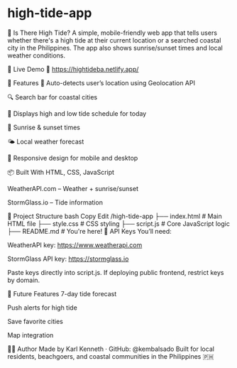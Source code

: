 # high-tide-app
🌊 Is There High Tide?
A simple, mobile-friendly web app that tells users whether there's a high tide at their current location or a searched coastal city in the Philippines. The app also shows sunrise/sunset times and local weather conditions.

🚀 Live Demo
🔗 https://hightideba.netlify.app/

🔧 Features
📍 Auto-detects user’s location using Geolocation API

🔍 Search bar for coastal cities

🌊 Displays high and low tide schedule for today

🌅 Sunrise & sunset times

🌤️ Local weather forecast

📱 Responsive design for mobile and desktop

📦 Built With
HTML, CSS, JavaScript

WeatherAPI.com – Weather + sunrise/sunset

StormGlass.io – Tide information

📁 Project Structure
bash
Copy
Edit
/high-tide-app
├── index.html       # Main HTML file
├── style.css        # CSS styling
├── script.js        # Core JavaScript logic
├── README.md        # You're here!
🔐 API Keys
You’ll need:

WeatherAPI key: https://www.weatherapi.com

StormGlass API key: https://stormglass.io

Paste keys directly into script.js. If deploying public frontend, restrict keys by domain.

🌱 Future Features
7-day tide forecast

Push alerts for high tide

Save favorite cities

Map integration

🧑‍💻 Author
Made by Karl Kenneth · GitHub: @kembalsado
Built for local residents, beachgoers, and coastal communities in the Philippines 🇵🇭
